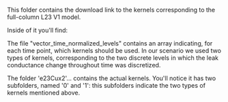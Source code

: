 This folder contains the download link to the kernels corresponding to the full-column L23 V1 model. 

Inside of it you'll find: 

The file "vector_time_normalized_levels" contains an array indicating, for each time point, which kernels should be used. In our scenario we used two types of kernels, corresponding to the two discrete levels in which the leak conductance change throughout time was discretized. 

The folder 'e23Cux2'... contains the actual kernels. You'll notice it has two subfolders, named '0' and '1': this subfolders indicate the two types of kernels mentioned above. 
